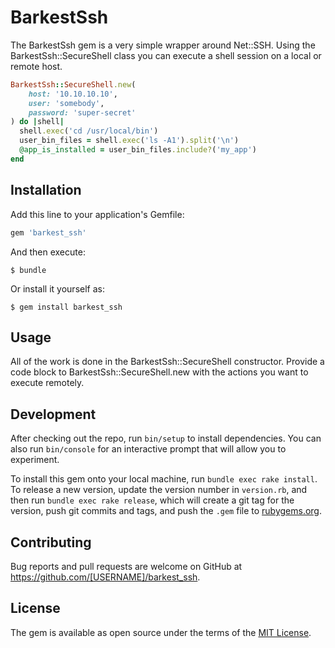 # BarkestSsh

The BarkestSsh gem is a very simple wrapper around Net::SSH.  Using the BarkestSsh::SecureShell class you can execute a
shell session on a local or remote host.

```ruby
BarkestSsh::SecureShell.new(
    host: '10.10.10.10',
    user: 'somebody',
    password: 'super-secret'
) do |shell|
  shell.exec('cd /usr/local/bin')
  user_bin_files = shell.exec('ls -A1').split('\n')
  @app_is_installed = user_bin_files.include?('my_app')
end
```

## Installation

Add this line to your application's Gemfile:

```ruby
gem 'barkest_ssh'
```

And then execute:

    $ bundle

Or install it yourself as:

    $ gem install barkest_ssh

## Usage

All of the work is done in the BarkestSsh::SecureShell constructor.  Provide a code block to BarkestSsh::SecureShell.new
with the actions you want to execute remotely.

## Development

After checking out the repo, run `bin/setup` to install dependencies. You can also run `bin/console` for an interactive
prompt that will allow you to experiment.

To install this gem onto your local machine, run `bundle exec rake install`. To release a new version, update the version
number in `version.rb`, and then run `bundle exec rake release`, which will create a git tag for the version, push git
commits and tags, and push the `.gem` file to [rubygems.org](https://rubygems.org).

## Contributing

Bug reports and pull requests are welcome on GitHub at https://github.com/[USERNAME]/barkest_ssh.


## License

The gem is available as open source under the terms of the [MIT License](http://opensource.org/licenses/MIT).

